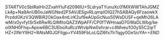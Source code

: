 $START$V0cSbtRalHn2ZvahYIuFd2096lU+5LdryaTYunuXc01MXWWTAhJGMZLk4p+Na9AnUB0oJaWGNed2F5AVJESgvRLqmpIOIQ27hSABAQy6FzaowkXPrzddGKzV3QWBiR2OkOax4ntLirK2uf6eAUpGcNus50WsDUSF+qeMh26LAwM/x0yvfytSr5x6RwRLQIMltoQAZ3WpAFF/CP0fTWHnaaD7GWaDLWbg/keolXNH0Fhq+Apxw6BC3UEboXuRczWtvlpNw0xhrar+c4Mveu1O0yS5C2qrTHZ+2INrY9H2+RAtsM0JGFIlgp+YV459FbLoLQZl6fx7lr7qgy0Ge1zcYA==$END$